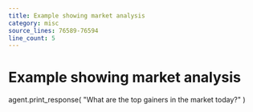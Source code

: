 ```yaml
---
title: Example showing market analysis
category: misc
source_lines: 76589-76594
line_count: 5
---
```


# Example showing market analysis
agent.print_response(
    "What are the top gainers in the market today?"
)

